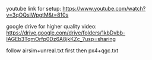 youtube link for setup: https://www.youtube.com/watch?v=3qOQsIWpgtM&t=810s



google drive for higher quality video: https://drive.google.com/drive/folders/1kbDvbb-IAGEb3TqmOrfp0Dz6A8jkKZc_?usp=sharing


follow airsim+unreal.txt first then px4+qgc.txt
